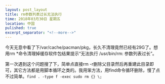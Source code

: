 ```yaml
---
layout: post_layout
title: rm参数列表过长无法执行
time: 2018年03月30日 星期五
location: 中国
pulished: true
excerpt_separator: "<!--more-->"
---
```



今天无意中看了下/var/cache/pacman/pkg，长久不清理竟然已经有29G了。想用rm *命令清理掉缓存软件包结果提示“无法执行 /usr/bin/rm: 参数列表过长”。  

第一次遇到这个问题搜了下，简单点直接rm -r删除父目录然后再重建此目录即可，其它方法都是用脚本循环之类的。我用笨方法，用find命令循环删除，慢了点不过简单。`find . -type f -exec sudo rm {} \;`

